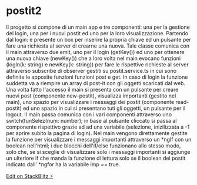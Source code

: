 # postit2

Il progetto si compone di un main app e tre componenti: una per la gestione del login, una per i nuovi postit ed uno per la loro visualizzazione. Partendo dal login: è presente un box per inserire la propria chiave ed un pulsante per fare una  richiesta al server di crearne una nuova. Tale classe comunica con il main attraverso due emit, uno per il login (getKey()) ed uno per ottenere una nuova chiave (newKey()) che a loro volta nel main evocano funzioni (logIn(k: string) e  newKey(k: string)) per fare le rispettive richieste al server attraverso subscribe di observer gestiti su postit.service.ts in cui sono definite le apposite funzioni funzioni post e get. In caso di login la funzione suddetta va a riempire un array di post-it con gli oggetti scaricati dal web.
Una volta fatto l'accesso il main si presenta con un pulsante per creare nuovi post  (componente new-postit), visualizza importanti (gestito nel main), uno spazio per  visualizzare i messaggi dei postit (componente read-postit) ed uno spazio in cui si presentano tuti gli oggetti, un pulsante per il logout. 
Il main passa comunica con i vari componenti attraverso uno switch(funSelez(num: number); in base al pulsante cliccato si passa al componente rispettivo grazie ad ad una variabile (selezione, inizilizzata a -1 per aprire subito la pagina di login).
Nel main vengono direttamente gestite la funzione per visualizzare i messaggi importanti attraverso un *ngIf con un boolean nell'html; i due blocchi dell'if/else funzionano allo stesso modo, solo che, se si sceglie di visualizzare solo i messaggi importanti si aggiunge un ulteriore if che manda la funzione di lettura solo se il boolean del postit indicato dall' *ngfor ha la variabile imp == true.




[Edit on StackBlitz ⚡️](https://stackblitz.com/edit/postit2)